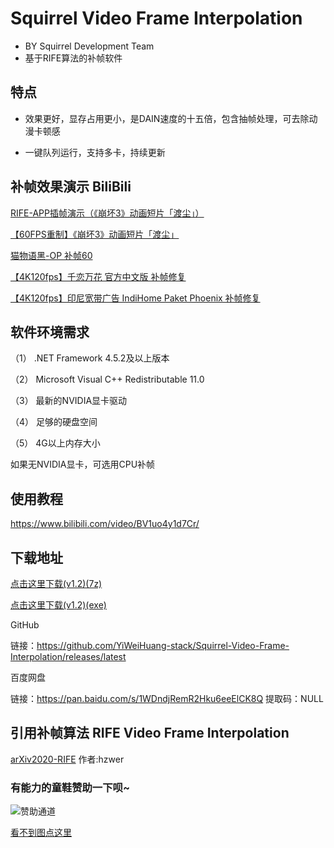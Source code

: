 # Squirrel Video Frame Interpolation
- BY Squirrel Development Team
- 基于RIFE算法的补帧软件

## 特点

- 效果更好，显存占用更小，是DAIN速度的十五倍，包含抽帧处理，可去除动漫卡顿感

- 一键队列运行，支持多卡，持续更新

## 补帧效果演示 BiliBili

[ RIFE-APP插帧演示（《崩坏3》动画短片「渡尘」）](https://www.bilibili.com/video/BV1fX4y1P7s3)

[【60FPS重制】《崩坏3》动画短片「渡尘」](https://www.bilibili.com/video/BV1rV411q7s4)

[ 猫物语黑-OP 补帧60](https://www.bilibili.com/video/BV11f4y1k7WW)

[【4K120fps】千恋万花 官方中文版 补帧修复](https://www.bilibili.com/video/BV1AT4y1P7kY)

[【4K120fps】印尼宽带广告 IndiHome Paket Phoenix 补帧修复](https://www.bilibili.com/video/BV1e54y1s7KP)


## 软件环境需求
（1） .NET Framework 4.5.2及以上版本

（2） Microsoft Visual C++ Redistributable 11.0

（3） 最新的NVIDIA显卡驱动

（4） 足够的硬盘空间

（5） 4G以上内存大小

如果无NVIDIA显卡，可选用CPU补帧

## 使用教程
https://www.bilibili.com/video/BV1uo4y1d7Cr/ 

## 下载地址

[点击这里下载(v1.2)(7z)](http://svfi.oss-cn-qingdao.aliyuncs.com/SVFI/SVFIv1.2.7z)

[点击这里下载(v1.2)(exe)](http://svfi.oss-cn-qingdao.aliyuncs.com/SVFI/SVFIv1.2.exe)

GitHub

链接：https://github.com/YiWeiHuang-stack/Squirrel-Video-Frame-Interpolation/releases/latest

百度网盘

链接：https://pan.baidu.com/s/1WDndjRemR2Hku6eeElCK8Q 
提取码：NULL 

## 引用补帧算法 RIFE Video Frame Interpolation

[arXiv2020-RIFE](https://github.com/hzwer/arXiv2020-RIFE)  作者:hzwer

### 有能力的童鞋赞助一下呗~ 

![赞助通道](https://cdn.luogu.com.cn/upload/image_hosting/ky852ky6.png)

[看不到图点这里](https://cdn.luogu.com.cn/upload/image_hosting/ky852ky6.png)
